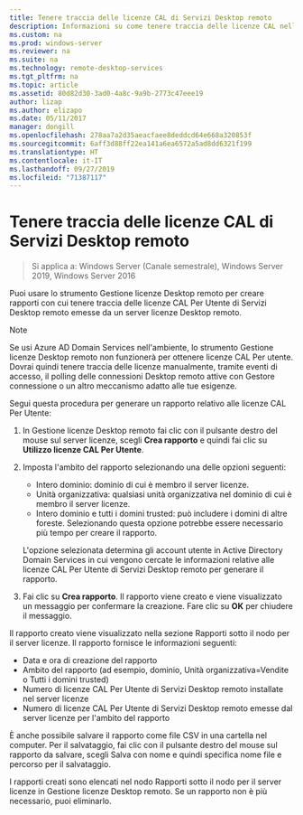 ```yaml
---
title: Tenere traccia delle licenze CAL di Servizi Desktop remoto
description: Informazioni su come tenere traccia delle licenze CAL nella distribuzione di Servizi Desktop remoto.
ms.custom: na
ms.prod: windows-server
ms.reviewer: na
ms.suite: na
ms.technology: remote-desktop-services
ms.tgt_pltfrm: na
ms.topic: article
ms.assetid: 80d82d30-3ad0-4a8c-9a9b-2773c47eee19
author: lizap
ms.author: elizapo
ms.date: 05/11/2017
manager: dongill
ms.openlocfilehash: 278aa7a2d35aeacfaee8deddcd64e668a320853f
ms.sourcegitcommit: 6aff3d88ff22ea141a6ea6572a5ad8dd6321f199
ms.translationtype: HT
ms.contentlocale: it-IT
ms.lasthandoff: 09/27/2019
ms.locfileid: "71387117"
---
```

# <a name="track-your-remote-desktop-services-client-access-licenses-rds-cals"></a>Tenere traccia delle licenze CAL di Servizi Desktop remoto

>Si applica a: Windows Server (Canale semestrale), Windows Server 2019, Windows Server 2016

Puoi usare lo strumento Gestione licenze Desktop remoto per creare rapporti con cui tenere traccia delle licenze CAL Per Utente di Servizi Desktop remoto emesse da un server licenze Desktop remoto.

> [!NOTE]
>  Se usi Azure AD Domain Services nell'ambiente, lo strumento Gestione licenze Desktop remoto non funzionerà per ottenere licenze CAL Per utente. Dovrai quindi tenere traccia delle licenze manualmente, tramite eventi di accesso, il polling delle connessioni Desktop remoto attive con Gestore connessione o un altro meccanismo adatto alle tue esigenze. 

Segui questa procedura per generare un rapporto relativo alle licenze CAL Per Utente:

1. In Gestione licenze Desktop remoto fai clic con il pulsante destro del mouse sul server licenze, scegli **Crea rapporto** e quindi fai clic su **Utilizzo licenze CAL Per Utente**.
2. Imposta l'ambito del rapporto selezionando una delle opzioni seguenti:
   - Intero dominio: dominio di cui è membro il server licenze.
   - Unità organizzativa: qualsiasi unità organizzativa nel dominio di cui è membro il server licenze.
   - Intero dominio e tutti i domini trusted: può includere i domini di altre foreste. Selezionando questa opzione potrebbe essere necessario più tempo per creare il rapporto.

   L'opzione selezionata determina gli account utente in Active Directory Domain Services in cui vengono cercate le informazioni relative alle licenze CAL Per Utente di Servizi Desktop remoto per generare il rapporto.
3. Fai clic su **Crea rapporto**. Il rapporto viene creato e viene visualizzato un messaggio per confermare la creazione. Fare clic su **OK** per chiudere il messaggio.

Il rapporto creato viene visualizzato nella sezione Rapporti sotto il nodo per il server licenze. Il rapporto fornisce le informazioni seguenti:

- Data e ora di creazione del rapporto
- Ambito del rapporto (ad esempio, dominio, Unità organizzativa=Vendite o Tutti i domini trusted)
- Numero di licenze CAL Per Utente di Servizi Desktop remoto installate nel server licenze
- Numero di licenze CAL Per Utente di Servizi Desktop remoto emesse dal server licenze per l'ambito del rapporto

È anche possibile salvare il rapporto come file CSV in una cartella nel computer. Per il salvataggio, fai clic con il pulsante destro del mouse sul rapporto da salvare, scegli Salva con nome e quindi specifica nome file e percorso per il salvataggio.

I rapporti creati sono elencati nel nodo Rapporti sotto il nodo per il server licenze in Gestione licenze Desktop remoto. Se un rapporto non è più necessario, puoi eliminarlo.
